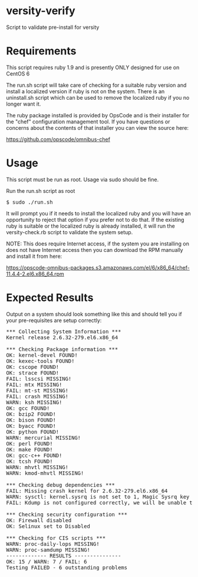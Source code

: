 versity-verify
==============

Script to validate pre-install for versity

Requirements
============
This script requires ruby 1.9 and is presently ONLY designed for use on CentOS 6

The run.sh script will take care of checking for a suitable ruby version and 
install a localized version if ruby is not on the system. There is an uninstall.sh
script which can be used to remove the localized ruby if you no longer want it.

The ruby package installed is provided by OpsCode and is their installer for 
the "chef" configuration management tool. If you have questions or concerns
about the contents of that installer you can view the source here:

https://github.com/opscode/omnibus-chef

Usage
=====
This script must be run as root. Usage via sudo should be fine. 

Run the run.sh script as root

<pre>
$ sudo ./run.sh
</pre>

It will prompt you if it needs to install the localized ruby and you will have
an opportunity to reject that option if you prefer not to do that. If the 
existing ruby is suitable or the localized ruby is already installed, it will
run the versity-check.rb script to validate the system setup. 

NOTE: This does require Internet access, if the system you are installing on
does not have Internet access then you can download the RPM manually and install
it from here:

https://opscode-omnibus-packages.s3.amazonaws.com/el/6/x86_64/chef-11.4.4-2.el6.x86_64.rpm

Expected Results
================

Output on a system should look something like this and should tell you if your
pre-requisites are setup correctly:

<pre>
*** Collecting System Information ***
Kernel release 2.6.32-279.el6.x86_64

*** Checking Package information ***
OK: kernel-devel FOUND!
OK: kexec-tools FOUND!
OK: cscope FOUND!
OK: strace FOUND!
FAIL: lsscsi MISSING!
FAIL: mtx MISSING!
FAIL: mt-st MISSING!
FAIL: crash MISSING!
WARN: ksh MISSING!
OK: gcc FOUND!
OK: bzip2 FOUND!
OK: bison FOUND!
OK: byacc FOUND!
OK: python FOUND!
WARN: mercurial MISSING!
OK: perl FOUND!
OK: make FOUND!
OK: gcc-c++ FOUND!
OK: tcsh FOUND!
WARN: mhvtl MISSING!
WARN: kmod-mhvtl MISSING!

*** Checking debug dependencies ***
FAIL: Missing crash kernel for 2.6.32-279.el6.x86_64
WARN: sysctl: kernel.sysrq is not set to 1, Magic Sysrq key will not work to capture kernel core
FAIL: Kdump is not configured correctly, we will be unable to capture core dumps

*** Checking security configuration ***
OK: Firewall disabled
OK: Selinux set to Disabled

*** Checking for CIS scripts ***
WARN: proc-daily-lops MISSING!
WARN: proc-samdump MISSING!
------------- RESULTS ---------------
OK: 15 / WARN: 7 / FAIL: 6
Testing FAILED - 6 outstanding problems
</pre>

